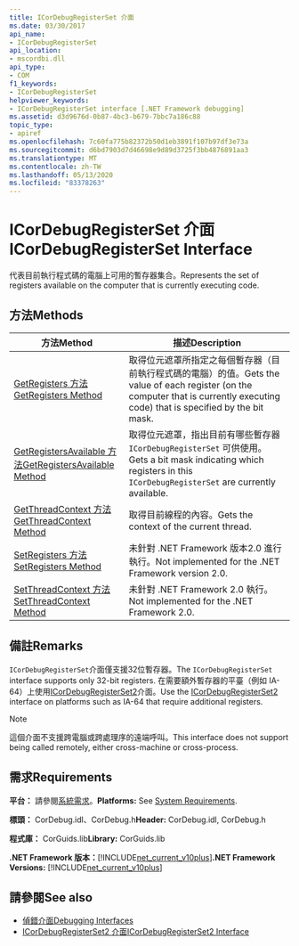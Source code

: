 ```yaml
---
title: ICorDebugRegisterSet 介面
ms.date: 03/30/2017
api_name:
- ICorDebugRegisterSet
api_location:
- mscordbi.dll
api_type:
- COM
f1_keywords:
- ICorDebugRegisterSet
helpviewer_keywords:
- ICorDebugRegisterSet interface [.NET Framework debugging]
ms.assetid: d3d9676d-0b87-4bc3-b679-7bbc7a186c88
topic_type:
- apiref
ms.openlocfilehash: 7c60fa775b82372b50d1eb3891f107b97df3e73a
ms.sourcegitcommit: d6bd7903d7d46698e9d89d3725f3bb4876891aa3
ms.translationtype: MT
ms.contentlocale: zh-TW
ms.lasthandoff: 05/13/2020
ms.locfileid: "83378263"
---
```

# <a name="icordebugregisterset-interface"></a><span data-ttu-id="f4847-102">ICorDebugRegisterSet 介面</span><span class="sxs-lookup"><span data-stu-id="f4847-102">ICorDebugRegisterSet Interface</span></span>
<span data-ttu-id="f4847-103">代表目前執行程式碼的電腦上可用的暫存器集合。</span><span class="sxs-lookup"><span data-stu-id="f4847-103">Represents the set of registers available on the computer that is currently executing code.</span></span>  
  
## <a name="methods"></a><span data-ttu-id="f4847-104">方法</span><span class="sxs-lookup"><span data-stu-id="f4847-104">Methods</span></span>  
  
|<span data-ttu-id="f4847-105">方法</span><span class="sxs-lookup"><span data-stu-id="f4847-105">Method</span></span>|<span data-ttu-id="f4847-106">描述</span><span class="sxs-lookup"><span data-stu-id="f4847-106">Description</span></span>|  
|------------|-----------------|  
|[<span data-ttu-id="f4847-107">GetRegisters 方法</span><span class="sxs-lookup"><span data-stu-id="f4847-107">GetRegisters Method</span></span>](icordebugregisterset-getregisters-method.md)|<span data-ttu-id="f4847-108">取得位元遮罩所指定之每個暫存器（目前執行程式碼的電腦）的值。</span><span class="sxs-lookup"><span data-stu-id="f4847-108">Gets the value of each register (on the computer that is currently executing code) that is specified by the bit mask.</span></span>|  
|[<span data-ttu-id="f4847-109">GetRegistersAvailable 方法</span><span class="sxs-lookup"><span data-stu-id="f4847-109">GetRegistersAvailable Method</span></span>](icordebugregisterset-getregistersavailable-method.md)|<span data-ttu-id="f4847-110">取得位元遮罩，指出目前有哪些暫存器 `ICorDebugRegisterSet` 可供使用。</span><span class="sxs-lookup"><span data-stu-id="f4847-110">Gets a bit mask indicating which registers in this `ICorDebugRegisterSet` are currently available.</span></span>|  
|[<span data-ttu-id="f4847-111">GetThreadContext 方法</span><span class="sxs-lookup"><span data-stu-id="f4847-111">GetThreadContext Method</span></span>](icordebugregisterset-getthreadcontext-method.md)|<span data-ttu-id="f4847-112">取得目前線程的內容。</span><span class="sxs-lookup"><span data-stu-id="f4847-112">Gets the context of the current thread.</span></span>|  
|[<span data-ttu-id="f4847-113">SetRegisters 方法</span><span class="sxs-lookup"><span data-stu-id="f4847-113">SetRegisters Method</span></span>](icordebugregisterset-setregisters-method.md)|<span data-ttu-id="f4847-114">未針對 .NET Framework 版本2.0 進行執行。</span><span class="sxs-lookup"><span data-stu-id="f4847-114">Not implemented for the .NET Framework version 2.0.</span></span>|  
|[<span data-ttu-id="f4847-115">SetThreadContext 方法</span><span class="sxs-lookup"><span data-stu-id="f4847-115">SetThreadContext Method</span></span>](icordebugregisterset-setthreadcontext-method.md)|<span data-ttu-id="f4847-116">未針對 .NET Framework 2.0 執行。</span><span class="sxs-lookup"><span data-stu-id="f4847-116">Not implemented for the .NET Framework 2.0.</span></span>|  
  
## <a name="remarks"></a><span data-ttu-id="f4847-117">備註</span><span class="sxs-lookup"><span data-stu-id="f4847-117">Remarks</span></span>  
 <span data-ttu-id="f4847-118">`ICorDebugRegisterSet`介面僅支援32位暫存器。</span><span class="sxs-lookup"><span data-stu-id="f4847-118">The `ICorDebugRegisterSet` interface supports only 32-bit registers.</span></span> <span data-ttu-id="f4847-119">在需要額外暫存器的平臺（例如 IA-64）上使用[ICorDebugRegisterSet2](icordebugregisterset2-interface.md)介面。</span><span class="sxs-lookup"><span data-stu-id="f4847-119">Use the [ICorDebugRegisterSet2](icordebugregisterset2-interface.md) interface on platforms such as IA-64 that require additional registers.</span></span>  
  
> [!NOTE]
> <span data-ttu-id="f4847-120">這個介面不支援跨電腦或跨處理序的遠端呼叫。</span><span class="sxs-lookup"><span data-stu-id="f4847-120">This interface does not support being called remotely, either cross-machine or cross-process.</span></span>  
  
## <a name="requirements"></a><span data-ttu-id="f4847-121">需求</span><span class="sxs-lookup"><span data-stu-id="f4847-121">Requirements</span></span>  
 <span data-ttu-id="f4847-122">**平台：** 請參閱[系統需求](../../get-started/system-requirements.md)。</span><span class="sxs-lookup"><span data-stu-id="f4847-122">**Platforms:** See [System Requirements](../../get-started/system-requirements.md).</span></span>  
  
 <span data-ttu-id="f4847-123">**標頭：** CorDebug.idl、CorDebug.h</span><span class="sxs-lookup"><span data-stu-id="f4847-123">**Header:** CorDebug.idl, CorDebug.h</span></span>  
  
 <span data-ttu-id="f4847-124">**程式庫：** CorGuids.lib</span><span class="sxs-lookup"><span data-stu-id="f4847-124">**Library:** CorGuids.lib</span></span>  
  
 <span data-ttu-id="f4847-125">**.NET Framework 版本：**[!INCLUDE[net_current_v10plus](../../../../includes/net-current-v10plus-md.md)]</span><span class="sxs-lookup"><span data-stu-id="f4847-125">**.NET Framework Versions:** [!INCLUDE[net_current_v10plus](../../../../includes/net-current-v10plus-md.md)]</span></span>  
  
## <a name="see-also"></a><span data-ttu-id="f4847-126">請參閱</span><span class="sxs-lookup"><span data-stu-id="f4847-126">See also</span></span>

- [<span data-ttu-id="f4847-127">偵錯介面</span><span class="sxs-lookup"><span data-stu-id="f4847-127">Debugging Interfaces</span></span>](debugging-interfaces.md)
- [<span data-ttu-id="f4847-128">ICorDebugRegisterSet2 介面</span><span class="sxs-lookup"><span data-stu-id="f4847-128">ICorDebugRegisterSet2 Interface</span></span>](icordebugregisterset2-interface.md)
